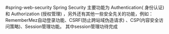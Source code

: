 #spring-web-security
Spring Security  主要功能为 Authentication( 身份认证) 和 Authorization (授权管理) ，另外还有其他一些安全先关的功能，例如：RememberMez自动登录功能、CSRF(防止跨站域伪造请求) 、CSP(内容安全访问策略)、Session管理功能。
其中session管理功待完成
